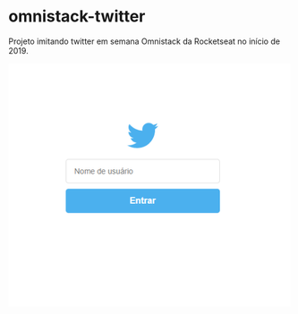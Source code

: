 # omnistack-twitter
Projeto imitando twitter em semana Omnistack da Rocketseat no início de 2019.

![](Capturar.PNG)

